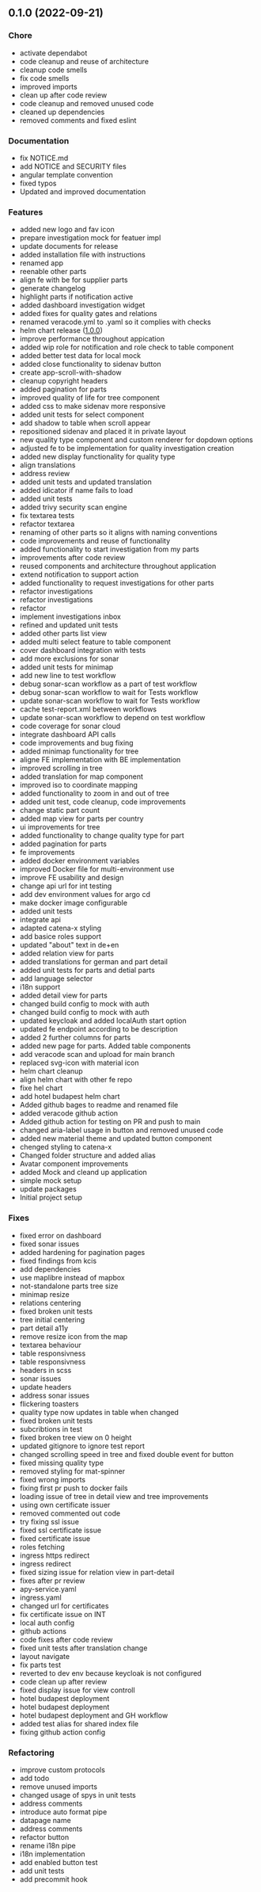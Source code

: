 <a name="0.1.0"></a>

## 0.1.0 (2022-09-21)

### Chore

- activate dependabot
- code cleanup and reuse of architecture
- cleanup code smells
- fix code smells
- improved imports
- clean up after code review
- code cleanup and removed unused code
- cleaned up dependencies
- removed comments and fixed eslint

### Documentation

- fix NOTICE.md
- add NOTICE and SECURITY files
- angular template convention
- fixed typos
- Updated and improved documentation

### Features

- added new logo and fav icon
- prepare investigation mock for featuer impl
- update documents for release
- added installation file with instructions
- renamed app
- reenable other parts
- align fe with be for supplier parts
- generate changelog
- highlight parts if notification active
- added dashboard investigation widget
- added fixes for quality gates and relations
- renamed veracode.yml to .yaml so it complies with checks
- helm chart release ([1.0.0](https://github.com/eclipse-tractusx/traceability-foss-frontend/releases/tag/helm-charts-1.0.0))
- improve performance throughout appication
- added wip role for notification and role check to table component
- added better test data for local mock
- added close functionality to sidenav button
- create app-scroll-with-shadow
- cleanup copyright headers
- added pagination for parts
- improved quality of life for tree component
- added css to make sidenav more responsive
- added unit tests for select component
- add shadow to table when scroll appear
- repositioned sidenav and placed it in private layout
- new quality type component and custom renderer for dopdown options
- adjusted fe to be implementation for quality investigation creation
- added new display functionality for quality type
- align translations
- address review
- added unit tests and updated translation
- added idicator if name fails to load
- added unit tests
- added trivy security scan engine
- fix textarea tests
- refactor textarea
- renaming of other parts so it aligns with naming conventions
- code improvements and reuse of functionality
- added functionality to start investigation from my parts
- improvements after code review
- reused components and architecture throughout application
- extend notification to support action
- added functionality to request investigations for other parts
- refactor investigations
- refactor investigations
- refactor
- implement investigations inbox
- refined and updated unit tests
- added other parts list view
- added multi select feature to table component
- cover dashboard integration with tests
- add more exclusions for sonar
- added unit tests for minimap
- add new line to test workflow
- debug sonar-scan workflow as a part of test workflow
- debug sonar-scan workflow to wait for Tests workflow
- update sonar-scan workflow to wait for Tests workflow
- cache test-report.xml between workflows
- update sonar-scan workflow to depend on test workflow
- code coverage for sonar cloud
- integrate dashboard API calls
- code improvements and bug fixing
- added minimap functionality for tree
- aligne FE implementation with BE implementation
- improved scrolling in tree
- added translation for map component
- improved iso to coordinate mapping
- added functionality to zoom in and out of tree
- added unit test, code cleanup, code improvements
- change static part count
- added map view for parts per country
- ui improvements for tree
- added functionality to change quality type for part
- added pagination for parts
- fe improvements
- added docker environment variables
- improved Docker file for multi-environment use
- improve FE usability and design
- change api url for int testing
- add dev environment values for argo cd
- make docker image configurable
- added unit tests
- integrate api
- adapted catena-x styling
- add basice roles support
- updated "about" text in de+en
- added relation view for parts
- added translations for german and part detail
- added unit tests for parts and detial parts
- add language selector
- i18n support
- added detail view for parts
- changed build config to mock with auth
- changed build config to mock with auth
- updated keycloak and added localAuth start option
- updated fe endpoint according to be description
- added 2 further columns for parts
- added new page for parts. Added table components
- add veracode scan and upload for main branch
- replaced svg-icon with material icon
- helm chart cleanup
- align helm chart with other fe repo
- fixe hel chart
- add hotel budapest helm chart
- Added github bages to readme and renamed file
- added veracode github action
- Added github action for testing on PR and push to main
- changed aria-label usage in button and removed unused code
- added new material theme and updated button component
- chenged styling to catena-x
- Changed folder structure and added alias
- Avatar component improvements
- added Mock and cleand up application
- simple mock setup
- update packages
- Initial project setup

### Fixes

- fixed error on dashboard
- fixed sonar issues
- added hardening for pagination pages
- fixed findings from kcis
- add dependencies
- use maplibre instead of mapbox
- not-standalone parts tree size
- minimap resize
- relations centering
- fixed broken unit tests
- tree initial centering
- part detail a11y
- remove resize icon from the map
- textarea behaviour
- table responsivness
- table responsivness
- headers in scss
- sonar issues
- update headers
- address sonar issues
- flickering toasters
- quality type now updates in table when changed
- fixed broken unit tests
- subcribtions in test
- fixed broken tree view on 0 height
- updated gitignore to ignore test report
- changed scrolling speed in tree and fixed double event for button
- fixed missing quality type
- removed styling for mat-spinner
- fixed wrong imports
- fixing first pr push to docker fails
- loading issue of tree in detail view and tree improvements
- using own certificate issuer
- removed commented out code
- try fixing ssl issue
- fixed ssl certificate issue
- fixed certificate issue
- roles fetching
- ingress https redirect
- ingress redirect
- fixed sizing issue for relation view in part-detail
- fixes after pr review
- apy-service.yaml
- ingress.yaml
- changed url for certificates
- fix certificate issue on INT
- local auth config
- github actions
- code fixes after code review
- fixed unit tests after translation change
- layout navigate
- fix parts test
- reverted to dev env because keycloak is not configured
- code clean up after review
- fixed display issue for view controll
- hotel budapest deployment
- hotel budapest deployment
- hotel budapest deployment and GH workflow
- added test alias for shared index file
- fixing github action config

### Refactoring

- improve custom protocols
- add todo
- remove unused imports
- changed usage of spys in unit tests
- address comments
- introduce auto format pipe
- datapage name
- address comments
- refactor button
- rename i18n pipe
- i18n implementation
- add enabled button test
- add unit tests
- add precommit hook
